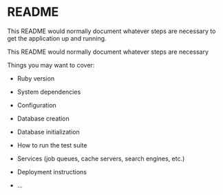 # README

This README would normally document whatever steps are necessary to get the
application up and running.

This README would normally document whatever steps are necessary

Things you may want to cover:

* Ruby version

* System dependencies

* Configuration

* Database creation

* Database initialization

* How to run the test suite

* Services (job queues, cache servers, search engines, etc.)

* Deployment instructions

* ...
